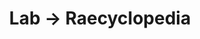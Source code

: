 ---
tags: raecyclopedia
layout: raecyclopedia.njk
title: Lab → Raecyclopedia
pagename: Beauty and fashion
intro: A catalog of everything I've looked up about beauty and fashion this year.
entries:
  - date: 2021-01-26
    question: "What is <i>menocore?</i>"
    answer: "A fashion style similar to normcore but specific to menopause-aged women, characterized by flowy linen, floppy hats, market totes, etc."
    image: https://cdn.vox-cdn.com/thumbor/en47rpUhffR81HcmS2k5twasYDo=/0x0:5616x3744/2320x1305/filters:focal(2254x1445:3152x2343):format(webp)/cdn.vox-cdn.com/uploads/chorus_image/image/57083417/GettyImages_557921567.0.jpg
    imagecaption: Racked
    sources:
      - https://www.racked.com/2017/10/18/16453412/menocore-wealth-age-eileen-fisher
      - https://www.thecut.com/2018/06/the-rise-of-plus-size-minimalism.html
    tag: beautyfashion
  - date: 2021-01-26
    question: How long should you wait to let skin care products absorb into your skin?
    answer: It's not necessary to wait between skin care steps, but you <i>should</i> wait before applying makeup to prevent pilling.
    tag: beautyfashion
    sources:
      - https://www.allure.com/story/how-long-time-between-skin-care-products
      - https://theklog.co/why-do-products-pill/
      - https://www.huffpost.com/entry/makeup-pilling_l_5cf1443be4b0e346ce7d39fd
  - date: 2021-01-26
    question: Should you exfoliate the skin around your eyes?
    answer: Yes, with a gentle eye treatment containing a chemical exfoliant such as retinol or glycolic acid. You can seal that with an eye cream as part of an evening skin care routine.
    sources:
      - https://www.allure.com/story/exfoliate-eyes
      - https://www.byrdie.com/major-exfoliation-mistakes
  - date: 2021-01-26
    question: "What is <i>kinderwhore?</i>"
    answer: The 1990s fashion style popularized by Courtney Love and other punk and grunge musicians consisting of a mix of babydoll dresses and feminine apparel with distressed, punk sensibilities.
    image: https://24.media.tumblr.com/tumblr_l8oqww1Gp21qano29o1_500.jpg
    imagecaption: Blog is the New Black
    sources:
      - https://fashiontheory.umwblogs.org/2011/02/23/women-on-the-verge-an-introduction-to-punk-kinderwhore-and-heroin-chic/
      - https://i-d.vice.com/en_us/article/vbep4a/my-kinderwhore-education
      - https://fivefashionsamples-wordpress-com.cdn.ampproject.org/c/s/fivefashionsamples.wordpress.com/2015/10/29/an-introduction-to-the-sub-culture-kinderwhore/amp/
  - date: 2021-01-28
    question: What are palazzo pants?
    answer: Palazzo pants are very flared, wide-leg pants made of a lightweight fabric.
    image: https://3.bp.blogspot.com/-sAz6sJdW3yY/T1vDTyrZmUI/AAAAAAAABws/0K1fr_fhNbs/s1600/palazzo-pants-for-women.jpg
    imagecaption: Maria Speaks Prada
    sources:
      - https://mariaspeaksprada.blogspot.com/2012/03/palazzo-pants-are-huge-for-springsummer.html
      - https://en.m.wikipedia.org/wiki/Palazzo_pants
  - date: 2021-01-31
    question: Does tarte still make illuminating foundation drops?
    answer: No
    sources:
      - https://tartecosmetics.com/
---